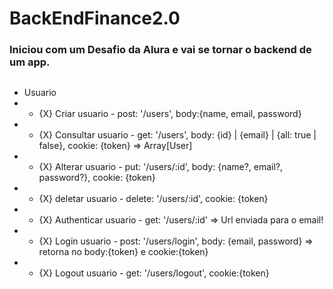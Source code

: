 # BackEndFinance2.0
### Iniciou com um Desafio da Alura e vai se tornar o backend de um app.
##

 - Usuario
 - - {X} Criar usuario - post: '/users', body:{name, email, password}
 - - {X} Consultar usuario - get: '/users', body: {id} | {email} | {all: true | false}, cookie: {token} => Array[User]
 - - {X} Alterar usuario - put: '/users/:id', body: {name?, email?, password?}, cookie: {token}
 - - {X} deletar usuario - delete: '/users/:id', cookie: {token}
 - - {X} Authenticar usuario - get: '/users/:id' => Url enviada para o email!
 - - {X} Login usuario - post: '/users/login', body: {email, password} => retorna no body:{token} e cookie:{token}
 - - {X} Logout usuario - get: '/users/logout', cookie:{token}
